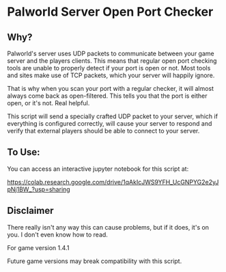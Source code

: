 # Palworld Server Open Port Checker

## Why?

Palworld's server uses UDP packets to communicate between your game server and the players clients. This means that regular open port checking tools are unable to properly detect if your port is open or not. Most tools and sites make use of TCP packets, which your server will happily ignore.

That is why when you scan your port with a regular checker, it will almost always come back as open-filtered. This tells you that the port is either open, or it's not. Real helpful.

This script will send a specially crafted UDP packet to your server, which if everything is configured correctly, will cause your server to respond and verify that external players should be able to connect to your server.

## To Use:

You can access an interactive jupyter notebook for this script at:

https://colab.research.google.com/drive/1qAkIcJWS9YFH_UcGNPYG2e2yJpNj1BW_?usp=sharing

## Disclaimer

There really isn't any way this can cause problems, but if it does, it's on you. I don't even know how to read. 

For game version 1.4.1

Future game versions may break compatibility with this script.
